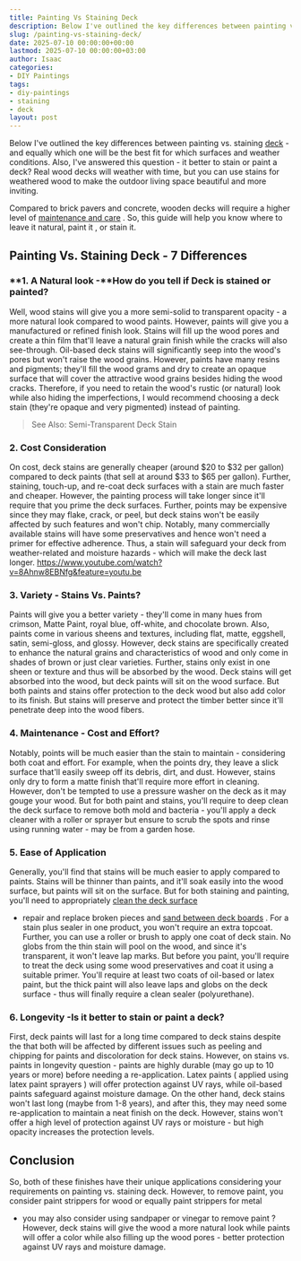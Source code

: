 ```yaml
---
title: Painting Vs Staining Deck
description: Below I've outlined the key differences between painting vs. staining deck - and equally which one will be the best fit for which surfaces and weather...
slug: /painting-vs-staining-deck/
date: 2025-07-10 00:00:00+00:00
lastmod: 2025-07-10 00:00:00+03:00
author: Isaac
categories:
- DIY Paintings
tags:
- diy-paintings
- staining
- deck
layout: post
---
```

Below I've outlined the key differences between painting vs. staining [deck](https://pestpolicy.com/can-i-sand-my-deck-by-hand/) - and equally which one will be the best fit for which surfaces and weather conditions.
Also, I've answered this question - it better to stain or paint a deck?
Real wood decks will weather with time, but you can use
stains for weathered wood
to make the outdoor living space beautiful and more inviting.

Compared to brick pavers and concrete, wooden decks will require a higher level of
[maintenance and care](https://www.extension.purdue.edu/extmedia/NCR/NCR-134.html)
. So, this guide will help you know where to leave it natural,
paint it
, or stain it.
## Painting Vs. Staining Deck - 7 Differences
### **1. A Natural look -**How do you tell if Deck is stained or painted?
Well, wood stains will give you a more semi-solid to transparent opacity - a more natural look compared to wood paints. However, paints will give you a manufactured or refined finish look.
Stains will fill up the wood pores and create a thin film that'll leave a natural grain finish while the cracks will also see-through. Oil-based deck stains will significantly seep into the wood's pores but won't raise the wood grains.
However, paints have many resins and pigments; they'll fill the wood grams and dry to create an opaque surface that will cover the attractive wood grains besides hiding the wood cracks.
Therefore, if you need to retain the wood's rustic (or natural) look while also hiding the imperfections, I would recommend choosing a deck stain (they're opaque and very pigmented) instead of painting.
> See Also:
> Semi-Transparent Deck Stain
### 2. Cost Consideration
On cost, deck stains are generally cheaper (around $20 to $32 per gallon) compared to deck paints (that sell at around $33 to $65 per gallon). Further, staining, touch-up, and re-coat deck surfaces with a stain are much faster and cheaper.
However, the painting process will take longer since it'll require that you prime the deck surfaces. Further, points may be expensive since they may flake, crack, or peel, but deck stains won't be easily affected by such features and won't chip.
Notably, many commercially available stains will have some preservatives and hence won't need a primer for effective adherence. Thus, a stain will safeguard your deck from weather-related and moisture hazards - which will make the deck last longer.
https://www.youtube.com/watch?v=8Ahnw8EBNfg&feature=youtu.be
### 3. Variety - Stains Vs. Paints?
Paints will give you a better variety - they'll come in many hues from crimson, Matte Paint, royal blue, off-white, and chocolate brown. Also, paints come in various sheens and textures, including flat, matte, eggshell, satin, semi-gloss, and glossy.
However, deck stains are specifically created to enhance the natural grains and characteristics of wood and only come in shades of brown or just clear varieties. Further, stains only exist in one sheen or texture and thus will be absorbed by the wood.
Deck stains will get absorbed into the wood, but deck paints will sit on the wood surface. But both paints and stains offer protection to the deck wood but also add color to its finish. But stains will preserve and protect the timber better since it'll penetrate deep into the wood fibers.
### 4. Maintenance - Cost and Effort?
Notably, points will be much easier than the stain to maintain - considering both coat and effort. For example, when the points dry, they leave a slick surface that'll easily sweep off its debris, dirt, and dust.
However, stains only dry to form a matte finish that'll require more effort in cleaning. However, don't be tempted to use a pressure washer on the deck as it may gouge your wood.
But for both paint and stains, you'll require to deep clean the deck surface to remove both mold and bacteria - you'll
apply a deck cleaner
with a roller or sprayer but ensure to scrub the spots and rinse using running water - may be from a garden hose.
### 5. Ease of Application
Generally, you'll find that stains will be much easier to apply compared to paints. Stains will be thinner than paints, and it'll soak easily into the wood surface, but paints will sit on the surface.
But for both staining and painting, you'll need to appropriately
[clean the deck surface](https://pestpolicy.com/how-to-clean-a-deck-before-staining/)
- repair and replace broken pieces and
[sand between deck boards](https://pestpolicy.com/how-to-sand-between-deck-boards/)
. For a stain plus sealer in one product, you won't require an extra topcoat.
Further, you can use a roller or brush to apply one coat of deck stain. No globs from the thin stain will pool on the wood, and since it's transparent, it won't leave lap marks.
But before you paint, you'll require to treat the deck using some wood preservatives and coat it using a suitable primer. You'll require at least two coats of oil-based or latex paint, but the thick paint will also leave laps and globs on the deck surface - thus will finally require a clean sealer (polyurethane).
### 6. Longevity -Is it better to stain or paint a deck?
First, deck paints will last for a long time compared to deck stains despite the that both will be affected by different issues such as peeling and chipping for paints and discoloration for deck stains.
However, on stains vs. paints in longevity question - paints are highly durable (may go up to 10 years or more) before needing a re-application. Latex paints (
applied using latex paint sprayers
) will offer protection against UV rays, while oil-based paints safeguard against moisture damage.
On the other hand, deck stains won't last long (maybe from 1-8 years), and after this, they may need some re-application to maintain a neat finish on the deck. However, stains won't offer a high level of protection against UV rays or moisture - but high opacity increases the protection levels.
## Conclusion
So, both of these finishes have their unique applications considering your requirements on painting vs. staining deck.
However, to remove paint, you consider
paint strippers for wood
or
equally paint strippers for metal
- you may also consider using sandpaper or
vinegar to remove paint
?
However, deck stains will give the wood a more natural look while paints will offer a color while also filling up the wood pores - better protection against UV rays and moisture damage.